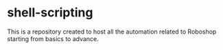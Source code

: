 # shell-scripting

This is a repository created to host all the automation related to Roboshop starting from basics to advance.